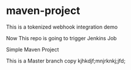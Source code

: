 # maven-project

This is a tokenized webhook integration demo

Now This repo is going to trigger Jenkins Job

Simple Maven Project

This is a Master branch copy
kjhkdjf;mnjrknkj;jfd;
